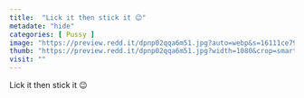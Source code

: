 ```yaml
---
title:  "Lick it then stick it 😉"
metadate: "hide"
categories: [ Pussy ]
image: "https://preview.redd.it/dpnp02qqa6m51.jpg?auto=webp&s=16111ce792bcab2873db98f752ccf3aacf87e9b4"
thumb: "https://preview.redd.it/dpnp02qqa6m51.jpg?width=1080&crop=smart&auto=webp&s=a9a396a933700580b50f3316ab210320fbb6efd5"
visit: ""
---
```

Lick it then stick it 😉
